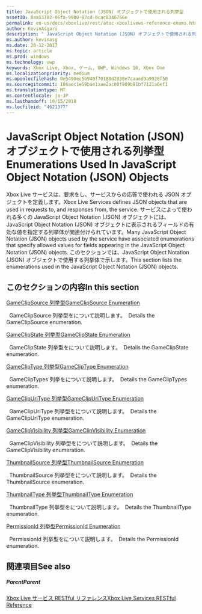 ```yaml
---
title: JavaScript Object Notation (JSON) オブジェクトで使用される列挙型
assetID: 8aa53782-05fa-9980-87cd-0cac8346756e
permalink: en-us/docs/xboxlive/rest/atoc-xboxlivews-reference-enums.html
author: KevinAsgari
description: " JavaScript Object Notation (JSON) オブジェクトで使用される列挙型"
ms.author: kevinasg
ms.date: 20-12-2017
ms.topic: article
ms.prod: windows
ms.technology: uwp
keywords: Xbox Live, Xbox, ゲーム, UWP, Windows 10, Xbox One
ms.localizationpriority: medium
ms.openlocfilehash: 0e5490ec5b940f70180d2830e7caaed9a9926f50
ms.sourcegitcommit: 106aec1e59ba41aae2ac00f909b81bf7121a6ef1
ms.translationtype: MT
ms.contentlocale: ja-JP
ms.lasthandoff: 10/15/2018
ms.locfileid: "4621377"
---
```

# <a name="enumerations-used-in-javascript-object-notation-json-objects"></a><span data-ttu-id="3c082-104">JavaScript Object Notation (JSON) オブジェクトで使用される列挙型</span><span class="sxs-lookup"><span data-stu-id="3c082-104">Enumerations Used In JavaScript Object Notation (JSON) Objects</span></span>
 
<span data-ttu-id="3c082-105">Xbox Live サービスは、要求をし、サービスからの応答で使われる JSON オブジェクトを定義します。</span><span class="sxs-lookup"><span data-stu-id="3c082-105">Xbox Live Services defines JSON objects that are used in requests to, and responses from, the service.</span></span> <span data-ttu-id="3c082-106">サービスによって使われる多くの JavaScript Object Notation (JSON) オブジェクトには、JavaScript Object Notation (JSON) オブジェクトに表示されるフィールドの有効な値を指定する列挙体が関連付けられています。</span><span class="sxs-lookup"><span data-stu-id="3c082-106">Many JavaScript Object Notation (JSON) objects used by the service have associated enumerations that specify allowed values for fields appearing in the JavaScript Object Notation (JSON) objects.</span></span> <span data-ttu-id="3c082-107">このセクションでは、JavaScript Object Notation (JSON) オブジェクトで使用する列挙体で示します。</span><span class="sxs-lookup"><span data-stu-id="3c082-107">This section lists the enumerations used in the JavaScript Object Notation (JSON) objects.</span></span> 
 
<a id="ID4EJB"></a>

 
## <a name="in-this-section"></a><span data-ttu-id="3c082-108">このセクションの内容</span><span class="sxs-lookup"><span data-stu-id="3c082-108">In this section</span></span>

[<span data-ttu-id="3c082-109">GameClipSource 列挙型</span><span class="sxs-lookup"><span data-stu-id="3c082-109">GameClipSource Enumeration</span></span>](gvr-enum-gameclipsource.md)

<span data-ttu-id="3c082-110">&nbsp;&nbsp;GameClipSource 列挙型をについて説明します。</span><span class="sxs-lookup"><span data-stu-id="3c082-110">&nbsp;&nbsp;Details the GameClipSource enumeration.</span></span> 

[<span data-ttu-id="3c082-111">GameClipState 列挙型</span><span class="sxs-lookup"><span data-stu-id="3c082-111">GameClipState Enumeration</span></span>](gvr-enum-gameclipstate.md)

<span data-ttu-id="3c082-112">&nbsp;&nbsp;GameClipState 列挙型をについて説明します。</span><span class="sxs-lookup"><span data-stu-id="3c082-112">&nbsp;&nbsp;Details the GameClipState enumeration.</span></span> 

[<span data-ttu-id="3c082-113">GameClipType 列挙型</span><span class="sxs-lookup"><span data-stu-id="3c082-113">GameClipType Enumeration</span></span>](gvr-enum-gamecliptypes.md)

<span data-ttu-id="3c082-114">&nbsp;&nbsp;GameClipTypes 列挙をについて説明します。</span><span class="sxs-lookup"><span data-stu-id="3c082-114">&nbsp;&nbsp;Details the GameClipTypes enumeration.</span></span> 

[<span data-ttu-id="3c082-115">GameClipUriType 列挙型</span><span class="sxs-lookup"><span data-stu-id="3c082-115">GameClipUriType Enumeration</span></span>](gvr-enum-gameclipuritype.md)

<span data-ttu-id="3c082-116">&nbsp;&nbsp;GameClipUriType 列挙型をについて説明します。</span><span class="sxs-lookup"><span data-stu-id="3c082-116">&nbsp;&nbsp;Details the GameClipUriType enumeration.</span></span> 

[<span data-ttu-id="3c082-117">GameClipVisibility 列挙型</span><span class="sxs-lookup"><span data-stu-id="3c082-117">GameClipVisibility Enumeration</span></span>](gvr-enum-gameclipvisibility.md)

<span data-ttu-id="3c082-118">&nbsp;&nbsp;GameClipVisibility 列挙型をについて説明します。</span><span class="sxs-lookup"><span data-stu-id="3c082-118">&nbsp;&nbsp;Details the GameClipVisibility enumeration.</span></span> 

[<span data-ttu-id="3c082-119">ThumbnailSource 列挙型</span><span class="sxs-lookup"><span data-stu-id="3c082-119">ThumbnailSource Enumeration</span></span>](gvr-enum-thumbnailsource.md)

<span data-ttu-id="3c082-120">&nbsp;&nbsp;ThumbnailSource 列挙型をについて説明します。</span><span class="sxs-lookup"><span data-stu-id="3c082-120">&nbsp;&nbsp;Details the ThumbnailSource enumeration.</span></span> 

[<span data-ttu-id="3c082-121">ThumbnailType 列挙型</span><span class="sxs-lookup"><span data-stu-id="3c082-121">ThumbnailType Enumeration</span></span>](gvr-enum-thumbnailtype.md)

<span data-ttu-id="3c082-122">&nbsp;&nbsp;ThumbnailType 列挙型をについて説明します。</span><span class="sxs-lookup"><span data-stu-id="3c082-122">&nbsp;&nbsp;Details the ThumbnailType enumeration.</span></span> 

[<span data-ttu-id="3c082-123">PermissionId 列挙型</span><span class="sxs-lookup"><span data-stu-id="3c082-123">PermissionId Enumeration</span></span>](privacy-enum-permissionid.md)

<span data-ttu-id="3c082-124">&nbsp;&nbsp;PermissionId 列挙型をについて説明します。</span><span class="sxs-lookup"><span data-stu-id="3c082-124">&nbsp;&nbsp;Details the PermissionId enumeration.</span></span> 
 
<a id="ID4EGC"></a>

 
## <a name="see-also"></a><span data-ttu-id="3c082-125">関連項目</span><span class="sxs-lookup"><span data-stu-id="3c082-125">See also</span></span>
 
<a id="ID4EIC"></a>

 
##### <a name="parent"></a><span data-ttu-id="3c082-126">Parent</span><span class="sxs-lookup"><span data-stu-id="3c082-126">Parent</span></span> 

[<span data-ttu-id="3c082-127">Xbox Live サービス RESTful リファレンス</span><span class="sxs-lookup"><span data-stu-id="3c082-127">Xbox Live Services RESTful Reference</span></span>](../atoc-xboxlivews-reference.md)

   